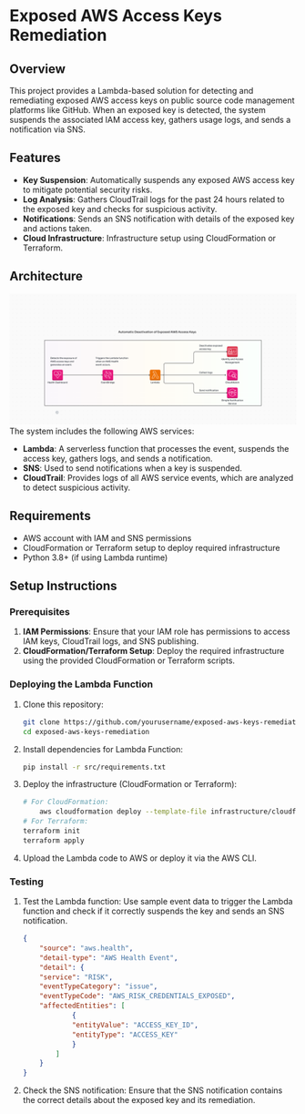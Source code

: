 # Exposed AWS Access Keys Remediation

## Overview
This project provides a Lambda-based solution for detecting and remediating exposed AWS access keys on public source code management platforms like GitHub. When an exposed key is detected, the system suspends the associated IAM access key, gathers usage logs, and sends a notification via SNS.

## Features
- **Key Suspension**: Automatically suspends any exposed AWS access key to mitigate potential security risks.
- **Log Analysis**: Gathers CloudTrail logs for the past 24 hours related to the exposed key and checks for suspicious activity.
- **Notifications**: Sends an SNS notification with details of the exposed key and actions taken.
- **Cloud Infrastructure**: Infrastructure setup using CloudFormation or Terraform.

## Architecture
![Alt text](doc/architetureImage.png)
The system includes the following AWS services:
- **Lambda**: A serverless function that processes the event, suspends the access key, gathers logs, and sends a notification.
- **SNS**: Used to send notifications when a key is suspended.
- **CloudTrail**: Provides logs of all AWS service events, which are analyzed to detect suspicious activity.

## Requirements
- AWS account with IAM and SNS permissions
- CloudFormation or Terraform setup to deploy required infrastructure
- Python 3.8+ (if using Lambda runtime)

## Setup Instructions

### Prerequisites
1. **IAM Permissions**: Ensure that your IAM role has permissions to access IAM keys, CloudTrail logs, and SNS publishing.
2. **CloudFormation/Terraform Setup**: Deploy the required infrastructure using the provided CloudFormation or Terraform scripts.

### Deploying the Lambda Function
1. Clone this repository:
   ```bash
   git clone https://github.com/yourusername/exposed-aws-keys-remediation.git
   cd exposed-aws-keys-remediation
2. Install dependencies for Lambda Function:
   ```bash
   pip install -r src/requirements.txt
3. Deploy the infrastructure (CloudFormation or Terraform):
    ```bash
    # For CloudFormation:
        aws cloudformation deploy --template-file infrastructure/cloudformation.yaml --stack-name ExposedKeysStack
    # For Terraform:
    terraform init
    terraform apply
4. Upload the Lambda code to AWS or deploy it via the AWS CLI.

### Testing
1. Test the Lambda function: Use sample event data to trigger the Lambda function and check if it correctly suspends the key and sends an SNS notification.
    ```json
    {
        "source": "aws.health",
        "detail-type": "AWS Health Event",
        "detail": {
        "service": "RISK",
        "eventTypeCategory": "issue",
        "eventTypeCode": "AWS_RISK_CREDENTIALS_EXPOSED",
        "affectedEntities": [
                {
                "entityValue": "ACCESS_KEY_ID",
                "entityType": "ACCESS_KEY"
                }
            ]
        }
    }
2. Check the SNS notification: Ensure that the SNS notification contains the correct details about the exposed key and its remediation.


